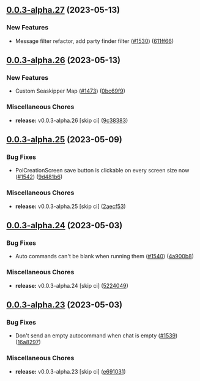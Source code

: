 ## [0.0.3-alpha.27](https://github.com/Wynntils/Artemis/compare/v0.0.3-alpha.26...v0.0.3-alpha.27) (2023-05-13)


### New Features

* Message filter refactor, add party finder filter ([#1530](https://github.com/Wynntils/Artemis/issues/1530)) ([611ff66](https://github.com/Wynntils/Artemis/commit/611ff6632785fc733095c5e26dbddc48f50a3646))

## [0.0.3-alpha.26](https://github.com/Wynntils/Artemis/compare/v0.0.3-alpha.25...v0.0.3-alpha.26) (2023-05-13)


### New Features

* Custom Seaskipper Map ([#1473](https://github.com/Wynntils/Artemis/issues/1473)) ([0bc69f9](https://github.com/Wynntils/Artemis/commit/0bc69f935789766c6bcf31f6ee8e74305f959828))


### Miscellaneous Chores

* **release:** v0.0.3-alpha.26 [skip ci] ([9c38383](https://github.com/Wynntils/Artemis/commit/9c38383f9847c994dbfcc968b15c35a352521a4c))

## [0.0.3-alpha.25](https://github.com/Wynntils/Artemis/compare/v0.0.3-alpha.24...v0.0.3-alpha.25) (2023-05-09)


### Bug Fixes

* PoiCreationScreen save button is clickable on every screen size now ([#1542](https://github.com/Wynntils/Artemis/issues/1542)) ([9d481b6](https://github.com/Wynntils/Artemis/commit/9d481b6bcf003659d31764dfcd3318e1674f8289))


### Miscellaneous Chores

* **release:** v0.0.3-alpha.25 [skip ci] ([2aecf53](https://github.com/Wynntils/Artemis/commit/2aecf532e08d9320a5d9aec6f4f4feb749e27764))

## [0.0.3-alpha.24](https://github.com/Wynntils/Artemis/compare/v0.0.3-alpha.23...v0.0.3-alpha.24) (2023-05-03)


### Bug Fixes

* Auto commands can't be blank when running them ([#1540](https://github.com/Wynntils/Artemis/issues/1540)) ([4a900b8](https://github.com/Wynntils/Artemis/commit/4a900b80e27373b7bfdeabb6b9801aa6eaff0c57))


### Miscellaneous Chores

* **release:** v0.0.3-alpha.24 [skip ci] ([5224049](https://github.com/Wynntils/Artemis/commit/5224049d2d3554f64b3d5ea0e2000b2a9542c2ce))

## [0.0.3-alpha.23](https://github.com/Wynntils/Artemis/compare/v0.0.3-alpha.22...v0.0.3-alpha.23) (2023-05-03)


### Bug Fixes

* Don't send an empty autocommand when chat is empty ([#1539](https://github.com/Wynntils/Artemis/issues/1539)) ([16a8297](https://github.com/Wynntils/Artemis/commit/16a8297774a311c4007fc14dd07c3a887e2f44a0))


### Miscellaneous Chores

* **release:** v0.0.3-alpha.23 [skip ci] ([e691031](https://github.com/Wynntils/Artemis/commit/e6910310fa9a32d55f825b50c1e3d1a9300e468d))

